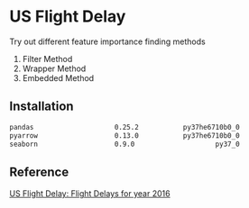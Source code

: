 # US Flight Delay

Try out different feature importance finding methods

1. Filter Method
2. Wrapper Method
3. Embedded Method

## Installation
``` bash
pandas                    0.25.2           py37he6710b0_0  
pyarrow                   0.13.0           py37he6710b0_0 
seaborn                   0.9.0                    py37_0 
```


## Reference
[US Flight Delay: Flight Delays for year 2016](https://www.kaggle.com/niranjan0272/us-flight-delay)
